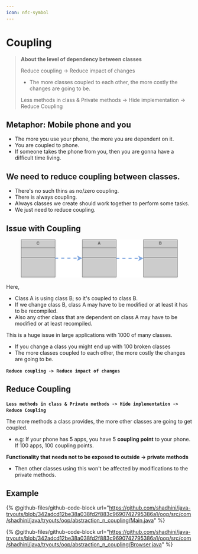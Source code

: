 ```yaml
---
icon: nfc-symbol
---
```


# Coupling



> **About the level of dependency between classes**
>
> Reduce coupling -> Reduce impact of changes
>
> * The more classes coupled to each other, the more costly the changes are going to be.
>
> Less methods in class & Private methods -> Hide implementation -> Reduce Coupling



## Metaphor: Mobile phone and you

* The more you use your phone, the more you are dependent on it.&#x20;
* You are coupled to phone.
* If someone takes the phone from you, then you are gonna have a difficult time living.



## We need to reduce coupling between classes.

* There's no such thins as no/zero coupling.
* There is always coupling.
* Always classes we create should work together to perform some tasks.
* We just need to reduce coupling.



## Issue with Coupling

<figure><img src="../.gitbook/assets/java-coupling.png" alt="" width="563"><figcaption></figcaption></figure>

Here,

* Class A is using class B; so it's coupled to class B.
* If we change class B, class A may have to be modified or at least it has to be recompiled.
* Also any other class that are dependent on class A may have to be modified or at least recompiled.

This is a huge issue in large applications with 1000 of many classes.

* If you change a class you might end up with 100 broken classes&#x20;
* The more classes coupled to each other, the more costly the changes are going to be.

**`Reduce coupling -> Reduce impact of changes`**



## Reduce Coupling&#x20;

**`Less methods in class & Private methods -> Hide implementation -> Reduce Coupling`**

The more methods a class provides, the more other classes are going to get coupled.

* e.g: If your phone has 5 apps, you have 5 **coupling point** to your phone. If 100 apps, 100 coupling points.

**Functionality that needs not to be exposed to outside -> private methods**

* Then other classes using this won't be affected by modifications to the private methods.



## Example

{% @github-files/github-code-block url="https://github.com/shadhini/java-tryouts/blob/342adcd12be38a038fd2f883c9690742795386a1/oop/src/com/shadhini/java/tryouts/oop/abstraction_n_coupling/Main.java" %}

{% @github-files/github-code-block url="https://github.com/shadhini/java-tryouts/blob/342adcd12be38a038fd2f883c9690742795386a1/oop/src/com/shadhini/java/tryouts/oop/abstraction_n_coupling/Browser.java" %}

